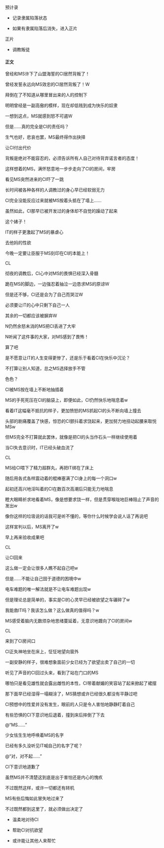 预计录

- 记录隶属陷落状态

- 如果有隶属陷落后消失，进入正片

正片

- 调教叛徒

#### 正文

曾经和MS许下了山盟海誓的CI居然背叛了！

曾经发誓永远向MS效忠的CI居然背叛了！W

拜倒在了不知道从哪里冒出来的人的控制下

明明曾经是一副高傲的模样，现在却低贱到成为快乐的奴隶

一想到这点，MS就感到怒不可遏W

但是……真的完全是CI的责任吗？

生气也好，悲哀也罢，MS最终得作出抉择



让CI付出代价

背叛是绝对不能容忍的，必须告诉所有人自己对待背弃诺言者的态度！

这样想着的MS，满怀怒意地一步步走向了CI的房间，牢房

看见MS突然进来的CI吓了一跳

长时间被各种各样的人调教过的身心早已经软弱无力

CI完全没能反应过来就被MS按着头抵在了墙上……

虽然如此，CI那早已被开发过的身体却不自觉的躁动了起来

这个婊子！

IT的样子更激起了MS的暴虐心

去他妈的性欲

今晚一定要让臣服于MS刻印在CI的本能上！



CL

彻夜的调教后，CI心中对MS的畏惧已经深入骨髓

跪在MS的脚边，一边强忍着抽泣一边恳求MS的原谅W

但是还不够，CI还是会为了自己而哭泣W

必须要让IT的心中只剩下自己一人

其余的一切都应该被摒弃W

N仍然余怒未消的MS把CI丢进了大牢

N听闻了这件事的大家，对MS感到了畏怖！

算了吧

是不愿意让IT的人生变得更惨了，还是乐于看着CI在快乐中沉沦？

不打算让别人知道，总之MS选择放手不管





色色？

CI被MS按在墙上不断地抽插着

MS的手死死压在CI的脑袋上，即便如此，CI仍然快乐地喘息着w

看着IT这幅毫不抵抗的样子，更加愤怒的MS抓起CI的头不断向墙上撞去

头部的剧痛覆盖了快感，惊恐的CI颤抖着求饶起来，更加努力地扭动起腰来取悦MSw

但MS完全不打算就此罢休，就像是把CI的头当作石头一样继续使用着

当CI失去意识时，IT已经头破血流了

CL



MS给CI喂下了精力超群丸，再把IT绑在了床上

随后用各式各样震动着的棍棒塞满了CI身上的每一个洞口w

起初还高兴地淫叫着的CI在数百次高潮后只能无力地喘息

瞪大眼睛祈求地看着MS，像是想要求饶一样，但是贯穿喉咙地巨棒阻止了声音的发出w

像你这样的垃圾说的话我可是听不懂的，等你什么时候学会说人话了再说吧

这样宣判以后，MS离开了w

早上再来验收成果吧

CL





让CI回来

这么做一定会让很多人瞧不起自己吧w

但是……不能让自己囹于道德的困境中w

电车难题的唯一解法就是不让电车难题出现w

但是理论总是简单的，事实是CI的心灵早已经被欲望之车碾碎了w

我能救IT吗？我该怎么做？这么做真的值得吗？w

MS感受着脑内无数烦杂地思绪蔓延着，无意识地踱向了CI的房间w

CL

来到了CI房间口

CI正失神地坐在床上，怔怔地望向窗外

一副安静的样子，很难想象面前少女已经为了欲望出卖了自己的一切

听见了声音的CI回过头来，看到了站在门口的MS

哪怕只是看见雄性就会露出雌性的本性，CI带着献媚的笑容站了起来掀起了裙摆

那下面早已经湿得一塌糊涂了，MS猜想或许已经很久都没有平静过吧

CI预想中的性爱并没有发生，眼前的人只是令人害怕地静静盯着自己

有些恐惧的CI下意识地后退着，撞到床后摔倒了下去

@“MS……”

少女怯生生地呼唤着MS的名字

已经有多久没听见IT喊自己的名字了呢？

@“对，对不起……”

CI下意识地道歉了

虽然MS并不清楚这到底是出于害怕还是内心的愧疚

不过既然这样，或许一切都还有转机

MS有些后悔如此冒失地过来了

不过既然都到这里了，就必须做出决定了

- 温柔地对待CI



- 帮助CI对抗欲望



- 或许能让其他人来帮忙
